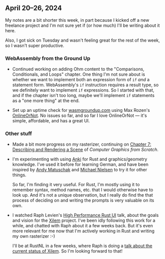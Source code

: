 ## April 20–26, 2024

My notes are a bit shorter this week, in part because I kicked off a new freelance project and I'm not sure yet if (or how much) I'll be writing about it here.

Also, I got sick on Tuesday and wasn't feeling great for the rest of the week, so I wasn't super productive.

### WebAssembly from the Ground Up

- Continued working on adding Ohm content to the "Comparisons, Conditionals, and Loops" chapter. One thing I'm not sure about is whether we want to implement both an expression form of `if` _and_ a statement form. WebAssembly's `if` instruction requires a result type, so we definitely want to implement `if` expressions. So I started with that, and if the chapter isn't too long, maybe we'll implement `if` statements as a "one more thing" at the end.

- Set up an uptime check for [wasmgroundup.com](https://wasmgroundup.com) using Max Rozen's [OnlineOrNot](https://onlineornot.com/). No issues so far, and so far I love OnlineOrNot — it's simple, affordable, and has a great UI.

### Other stuff

- Made a bit more progress on my rasterizer, continuing on [Chapter 7: Describing and Rendering a Scene](https://gabrielgambetta.com/computer-graphics-from-scratch/10-describing-and-rendering-a-scene.html) of _Computer Graphics from Scratch_.

- I'm experimenting with using [Anki][] for Rust and graphics/geometry knowledge. I've used it before for learning German, and have been inspired by [Andy Matuschak][] and [Michael Nielsen][] to try it for other things.

  So far, I'm finding it very useful. For Rust, I'm mostly using it to remember syntax, method names, etc. that I would otherwise have to look up. And it's not a unique observation, but I really do find the that process of deciding on and writing the prompts is very valuable on its own.

- I watched Raph Levien's [High Performance Rust UI](https://www.youtube.com/watch?v=zVUTZlNCb8U) talk, about the goals and vision for the [Xilem][] project. I've been idly following this work for a while, and chatted with Raph about it a few weeks back. But it's even more relevant for me now that I'm actively working in Rust and writing my own rasterizer :-)

  I'll be at RustNL in a few weeks, where Raph is doing a [talk about the current status of Xilem](https://2024.rustnl.org/speakers/#raph). So I'm looking forward to that!

[Xilem]: https://xilem.dev/

[Andy Matuschak]: https://andymatuschak.org/
[Michael Nielsen]: https://michaelnielsen.org/

[Anki]: https://apps.ankiweb.net/
